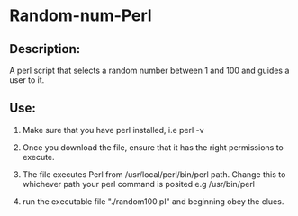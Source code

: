 Random-num-Perl
===============

Description:
-----------
A perl script that selects a random number between 1 and 100 and guides a user to it.

Use:
---

1. Make sure that you have perl installed, i.e perl -v

2. Once you download the file, ensure that it has the right permissions to execute.

3. The file executes Perl from /usr/local/perl/bin/perl path. Change this to whichever path your perl command is posited
   e.g /usr/bin/perl
  
4. run the executable file "./random100.pl" and beginning obey the clues.




